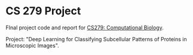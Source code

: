 # CS 279 Project

FInal project code and report for [CS279: Computational Biology](https://web.stanford.edu/class/cs279/). 

Project: "Deep Learning for Classifying Subcellular Patterns of Proteins in Microscopic Images". 


